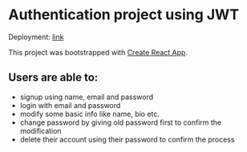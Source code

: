 # Authentication project using JWT

Deployment: [link](https://auth-client-f3679.web.app)

This project was bootstrapped with [Create React App](https://github.com/facebook/create-react-app).

## Users are able to:

- signup using name, email and password
- login with email and password
- modify some basic info like name, bio etc.
- change password by giving old password first to confirm the modification
- delete their account using their password to confirm the process
